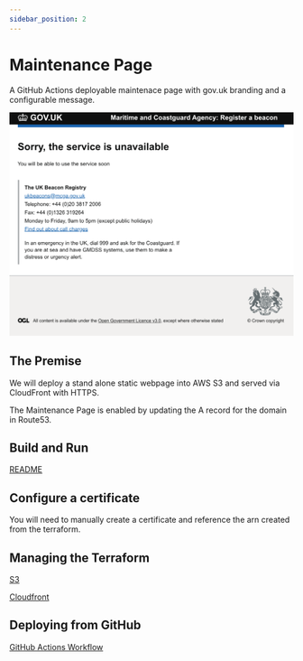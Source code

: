 ```yaml
---
sidebar_position: 2
---
```


# Maintenance Page

A GitHub Actions deployable maintenace page with gov.uk branding and a configurable message.

![Maintenance Page](screenshots/maintenance-page.png)

## The Premise

We will deploy a stand alone static webpage into AWS S3 and served via CloudFront with HTTPS.

The Maintenance Page is enabled by updating the A record for the domain in Route53.

## Build and Run

[README](https://github.com/struds/ops-cookbook/blob/main/example-code/maintenance-page/README.md)

## Configure a certificate

You will need to manually create a certificate and reference the arn created from the terraform.

## Managing the Terraform

[S3](https://github.com/struds/ops-cookbook/blob/main/example-code/maintenance-page/s3.tf)

[Cloudfront](https://github.com/struds/ops-cookbook/blob/main/example-code/maintenance-page/cloudfront.tf)

## Deploying from GitHub

[GitHub Actions Workflow](https://github.com/struds/ops-cookbook/blob/main/example-code/maintenance-page/workflows/maintenance-page.yml)



